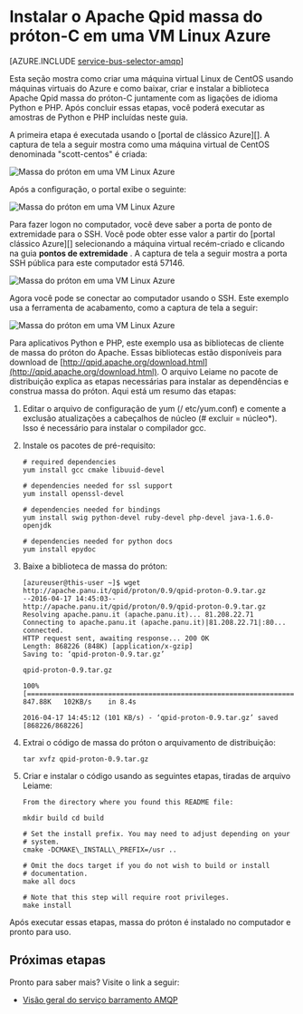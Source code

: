 <properties 
    pageTitle="Como instalar o Apache Qpid massa do próton-C em uma VM Linux | Microsoft Azure"
    description="Como criar uma máquina virtual Linux de CentOS usando máquinas virtuais do Azure e como criar e instalar a biblioteca Apache Qpid massa do próton-C."
    services="service-bus"
    documentationCenter="na"
    authors="sethmanheim"
    manager="timlt"
    editor="" /> 
<tags 
    ms.service="service-bus"
    ms.devlang="na"
    ms.topic="article"
    ms.tgt_pltfrm="na"
    ms.workload="na"
    ms.date="09/29/2016"
    ms.author="sethm" />

# <a name="install-apache-qpid-proton-c-on-an-azure-linux-vm"></a>Instalar o Apache Qpid massa do próton-C em uma VM Linux Azure

[AZURE.INCLUDE [service-bus-selector-amqp](../../includes/service-bus-selector-amqp.md)]

Esta seção mostra como criar uma máquina virtual Linux de CentOS usando máquinas virtuais do Azure e como baixar, criar e instalar a biblioteca Apache Qpid massa do próton-C juntamente com as ligações de idioma Python e PHP. Após concluir essas etapas, você poderá executar as amostras de Python e PHP incluídas neste guia.

A primeira etapa é executada usando o [portal de clássico Azure][]. A captura de tela a seguir mostra como uma máquina virtual de CentOS denominada "scott-centos" é criada:

![Massa do próton em uma VM Linux Azure][0]

Após a configuração, o portal exibe o seguinte:

![Massa do próton em uma VM Linux Azure][1]

Para fazer logon no computador, você deve saber a porta de ponto de extremidade para o SSH. Você pode obter esse valor a partir do [portal clássico Azure][] selecionando a máquina virtual recém-criado e clicando na guia **pontos de extremidade** . A captura de tela a seguir mostra a porta SSH pública para este computador está 57146.

![Massa do próton em uma VM Linux Azure][2]

Agora você pode se conectar ao computador usando o SSH. Este exemplo usa a ferramenta de acabamento, como a captura de tela a seguir:

![Massa do próton em uma VM Linux Azure][3]

Para aplicativos Python e PHP, este exemplo usa as bibliotecas de cliente de massa do próton do Apache. Essas bibliotecas estão disponíveis para download de [http://qpid.apache.org/download.html](http://qpid.apache.org/download.html). O arquivo Leiame no pacote de distribuição explica as etapas necessárias para instalar as dependências e construa massa do próton. Aqui está um resumo das etapas:

1.  Editar o arquivo de configuração de yum (/ etc/yum.conf) e comente a exclusão atualizações a cabeçalhos de núcleo (\# excluir = núcleo\*). Isso é necessário para instalar o compilador gcc.

2.  Instale os pacotes de pré-requisito:

    ```
    # required dependencies 
    yum install gcc cmake libuuid-devel
    
    # dependencies needed for ssl support
    yum install openssl-devel
    
    # dependencies needed for bindings
    yum install swig python-devel ruby-devel php-devel java-1.6.0-openjdk
    
    # dependencies needed for python docs
    yum install epydoc
    ```

1.  Baixe a biblioteca de massa do próton:

    ```
    [azureuser@this-user ~]$ wget http://apache.panu.it/qpid/proton/0.9/qpid-proton-0.9.tar.gz
    --2016-04-17 14:45:03--  http://apache.panu.it/qpid/proton/0.9/qpid-proton-0.9.tar.gz
    Resolving apache.panu.it (apache.panu.it)... 81.208.22.71
    Connecting to apache.panu.it (apache.panu.it)|81.208.22.71|:80... connected.
    HTTP request sent, awaiting response... 200 OK
    Length: 868226 (848K) [application/x-gzip]
    Saving to: ‘qpid-proton-0.9.tar.gz’
    
    qpid-proton-0.9.tar.gz                               
    
    100%[====================================================================================================================>] 847.88K   102KB/s    in 8.4s    
    
    2016-04-17 14:45:12 (101 KB/s) - ‘qpid-proton-0.9.tar.gz’ saved [868226/868226]
    ```

1.  Extrai o código de massa do próton o arquivamento de distribuição:

    ```
    tar xvfz qpid-proton-0.9.tar.gz
    ```

1.  Criar e instalar o código usando as seguintes etapas, tiradas de arquivo Leiame:

    ```
    From the directory where you found this README file:    
    
    mkdir build cd build
            
    # Set the install prefix. You may need to adjust depending on your      
    # system.       
    cmake -DCMAKE\_INSTALL\_PREFIX=/usr ..
            
    # Omit the docs target if you do not wish to build or install       
    # documentation.        
    make all docs
            
    # Note that this step will require root privileges.     
    make install
    ```

Após executar essas etapas, massa do próton é instalado no computador e pronto para uso.

## <a name="next-steps"></a>Próximas etapas

Pronto para saber mais? Visite o link a seguir:

- [Visão geral do serviço barramento AMQP][]

[Visão geral do serviço barramento AMQP]: service-bus-amqp-overview.md
[0]: ./media/service-bus-amqp-apache/amqp-apache-1.png
[1]: ./media/service-bus-amqp-apache/amqp-apache-2.png
[2]: ./media/service-bus-amqp-apache/amqp-apache-3.png
[3]: ./media/service-bus-amqp-apache/amqp-apache-4.png

[Azure portal clássico]: http://manage.windowsazure.com


